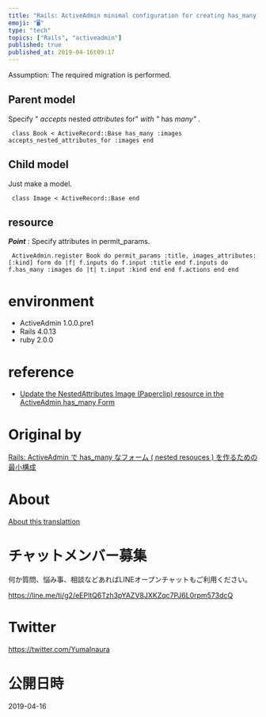 ```yaml
---
title: "Rails: ActiveAdmin minimal configuration for creating has_many forms ("
emoji: "🖥"
type: "tech"
topics: ["Rails", "activeadmin"]
published: true
published_at: 2019-04-16t09:17
---
```


Assumption: The required migration is performed.

## Parent model 

Specify " _accepts_ nested _attributes_ for" _with "_ has _many"_ .

     class Book < ActiveRecord::Base has_many :images accepts_nested_attributes_for :images end 

## Child model 

Just make a model.

     class Image < ActiveRecord::Base end 

## resource 

**_Point_** : Specify attributes in permit\_params.

     ActiveAdmin.register Book do permit_params :title, images_attributes: [:kind] form do |f| f.inputs do f.input :title end f.inputs do f.has_many :images do |t| t.input :kind end end f.actions end end 

# environment 

- ActiveAdmin 1.0.0.pre1 
- Rails 4.0.13 
- ruby 2.0.0 

# reference 

- [Update the NestedAttributes Image (Paperclip) resource in the ActiveAdmin has\_many Form](http://qiita.com/yutackall/items/24da34d81902a139897f_) 


# Original by
[Rails: ActiveAdmin で has_many なフォーム ( nested resouces ) を作るための最小構成](https://qiita.com/Yinaura/items/e4cad1b59afe08b7de11)

# About

[About this translattion](https://qiita.com/YumaInaura/items/7f6fd1e9310a6816469a)








<!-- Update From Qiita API -->

# チャットメンバー募集


何か質問、悩み事、相談などあればLINEオープンチャットもご利用ください。

https://line.me/ti/g2/eEPltQ6Tzh3pYAZV8JXKZqc7PJ6L0rpm573dcQ





# Twitter


https://twitter.com/YumaInaura


<!-- Update From Qiita API -->



# 公開日時

2019-04-16

